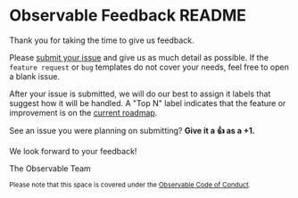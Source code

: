 # Observable Feedback README  

Thank you for taking the time to give us feedback. 

Please [submit your issue](https://github.com/observablehq/feedback/issues/new/choose) and give us as much detail as possible. If the `feature request` or `bug` templates do not cover your needs, feel free to open a blank issue. 

After your issue is submitted, we will do our best to assign it labels that suggest how it will be handled. A "Top N" label indicates that the feature or improvement is on the [current roadmap](https://github.com/observablehq/feedback/issues?q=is%3Aissue+is%3Aopen+label%3A%22Top+N%22).

See an issue you were planning on submitting? **Give it a 👍 as a +1.**

We look forward to your feedback!

The Observable Team

<sup>Please note that this space is covered under the [Observable Code of Conduct](https://observablehq.com/@observablehq/code-of-conduct)._</sup>_
